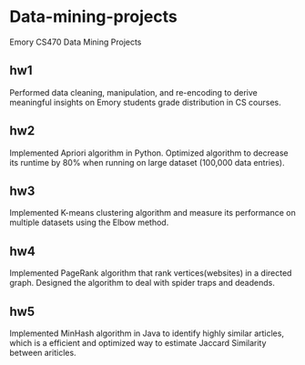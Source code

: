 # Data-mining-projects
Emory CS470 Data Mining Projects

## hw1
Performed data cleaning, manipulation, and re-encoding to derive meaningful insights on Emory students grade distribution in CS courses.

## hw2
Implemented Apriori algorithm in Python. Optimized algorithm to decrease its runtime by 80% when running on large dataset (100,000 data entries).

## hw3
Implemented K-means clustering algorithm and measure its performance on multiple datasets using the Elbow method.

## hw4
Implemented PageRank algorithm that rank vertices(websites) in a directed graph. Designed the algorithm to deal with spider traps and deadends.

## hw5
Implemented MinHash algorithm in Java to identify highly similar articles, which is a efficient and optimized way to estimate Jaccard Similarity between ariticles.
